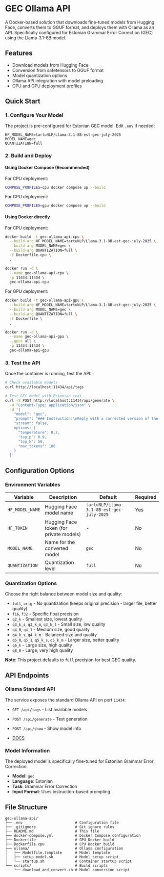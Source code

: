 # GEC Ollama API

A Docker-based solution that downloads fine-tuned models from Hugging Face, converts them to GGUF format, and deploys them with Ollama as an API. Specifically configured for Estonian Grammar Error Correction (GEC) using the Llama-3.1-8B model.

## Features

- Download models from Hugging Face
- Conversion from safetensors to GGUF format
- Model quantization options
- Ollama API integration with model preloading
- CPU and GPU deployment profiles

## Quick Start

### 1. Configure Your Model

The project is pre-configured for Estonian GEC model. Edit `.env` if needed:

```env
HF_MODEL_NAME=tartuNLP/Llama-3.1-8B-est-gec-july-2025
MODEL_NAME=gec
QUANTIZATION=full
```

### 2. Build and Deploy

#### Using Docker Compose (Recommended)

For CPU deployment:
```bash
COMPOSE_PROFILES=cpu docker compose up --build
```

For GPU deployment:
```bash
COMPOSE_PROFILES=gpu docker compose up --build
```

#### Using Docker directly

For CPU deployment:
```bash
docker build -t gec-ollama-api-cpu \
  --build-arg HF_MODEL_NAME=tartuNLP/Llama-3.1-8B-est-gec-july-2025 \
  --build-arg MODEL_NAME=gec \
  --build-arg QUANTIZATION=full \
  -f Dockerfile.cpu \
  .

docker run -d \
  --name gec-ollama-api-cpu \
  -p 11434:11434 \
  gec-ollama-api-cpu
```

For GPU deployment:
```bash
docker build -t gec-ollama-api-gpu \
  --build-arg HF_MODEL_NAME=tartuNLP/Llama-3.1-8B-est-gec-july-2025 \
  --build-arg MODEL_NAME=gec \
  --build-arg QUANTIZATION=full \
  -f Dockerfile \
  .

docker run -d \
  --name gec-ollama-api-gpu \
  --gpus all \
  -p 11434:11434 \
  gec-ollama-api-gpu
```

### 3. Test the API

Once the container is running, test the API:

```bash
# Check available models
curl http://localhost:11434/api/tags

# Test GEC model with Estonian text
curl -X POST http://localhost:11434/api/generate \
  -H "Content-Type: application/json" \
  -d '{
    "model": "gec",
    "prompt": "### Instruction:\nReply with a corrected version of the input essay in Estonian with all grammatical and spelling errors fixed. If there are no errors, reply with a copy of the original essay.\n\n### Input:\nMa lähen poodi ja ostan leiba.\n\n### Response:\n",
    "stream": false,
    options: {
      "temperature": 0.7,
      "top_p": 0.9,
      "top_k": 50,
      "max_tokens": 100
    }
  }'
```

## Configuration Options

### Environment Variables

| Variable | Description | Default | Required |
|----------|-------------|---------|----------|
| `HF_MODEL_NAME` | Hugging Face model name | `tartuNLP/Llama-3.1-8B-est-gec-july-2025` | Yes |
| `HF_TOKEN` | Hugging Face token (for private models) | - | No |
| `MODEL_NAME` | Name for the converted model | `gec` | No |
| `QUANTIZATION` | Quantization level | `full` | No |

### Quantization Options

Choose the right balance between model size and quality:

- `full`, `orig` - No quantization (keeps original precision - larger file, better quality)
- `f16`, `f32` - Specific float precision
- `q2_k` - Smallest size, lowest quality
- `q3_k_s`, `q3_k_m`, `q3_k_l` - Small size, low quality
- `q4_0`, `q4_1` - Medium size, good quality
- `q4_k_s`, `q4_k_m` - Balanced size and quality
- `q5_0`, `q5_1`, `q5_k_s`, `q5_k_m` - Larger size, better quality
- `q6_k` - Large size, high quality
- `q8_0` - Large, very high quality

**Note**: This project defaults to `full` precision for best GEC quality.

## API Endpoints

### Ollama Standard API

The service exposes the standard Ollama API on port `11434`:

- `GET /api/tags` - List available models
- `POST /api/generate` - Text generation
- `POST /api/show` - Show model info

- [DOCS](https://ollama.readthedocs.io/en/api/)

### Model Information

The deployed model is specifically fine-tuned for Estonian Grammar Error Correction:
- **Model**: `gec`
- **Language**: Estonian
- **Task**: Grammar Error Correction
- **Input Format**: Uses instruction-based prompting


## File Structure

```
gec-ollama-api/
├── .env                        # Configuration file
├── .gitignore                  # Git ignore rules
├── README.md                   # This file
├── docker-compose.yml          # Docker Compose configuration
├── Dockerfile                  # GPU Docker build
├── Dockerfile.cpu              # CPU Docker build
├── ollama/                     # Ollama configuration
│   ├── Modelfile.template      # Model template
│   ├── setup_model.sh          # Model setup script
│   └── startup.sh              # Container startup script
└── scripts/                    # Build scripts
    └── download_and_convert.sh # Model conversion script
```